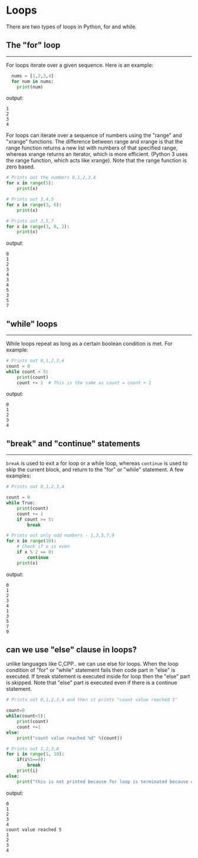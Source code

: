 # **Loops**
There are two types of loops in Python, for and while.

## The "for" loop
--------
For loops iterate over a given sequence. Here is an example:

```python
  nums = [1,2,3,4]
  for num in nums:
    print(num)

```
output:
```
1
2
3
4
```
For loops can iterate over a sequence of numbers using the "range" and "xrange" functions. The difference between range and xrange is that the range function returns a new list with numbers of that specified range, whereas xrange returns an iterator, which is more efficient. (Python 3 uses the range function, which acts like xrange). Note that the range function is zero based.
```python
# Prints out the numbers 0,1,2,3,4
for x in range(5):
    print(x)

# Prints out 3,4,5
for x in range(3, 6):
    print(x)

# Prints out 3,5,7
for x in range(3, 8, 2):
    print(x)
```
output:
```
0
1
2
3
4
3
4
5
3
5
7
```
## "while" loops
-----------
While loops repeat as long as a certain boolean condition is met. For example:
```python
# Prints out 0,1,2,3,4
count = 0
while count < 5:
    print(count)
    count += 1  # This is the same as count = count + 1
```
output:
```
0
1
2
3
4
```
## "break" and "continue" statements
--------
`break` is used to exit a for loop or a while loop, whereas `continue` is used to skip the current block, and return to the "for" or "while" statement. A few examples:
```python
# Prints out 0,1,2,3,4

count = 0
while True:
    print(count)
    count += 1
    if count >= 5:
        break

# Prints out only odd numbers - 1,3,5,7,9
for x in range(10):
    # Check if x is even
    if x % 2 == 0:
        continue
    print(x)
```
output:
```
0
1
2
3
4
1
3
5
7
9
```
## can we use "else" clause in loops?
unlike languages like C,CPP.. we can use else for loops. When the loop condition of "for" or "while" statement fails then code part in "else" is executed. If break statement is executed inside for loop then the "else" part is skipped. Note that "else" part is executed even if there is a continue statement.
```python
# Prints out 0,1,2,3,4 and then it prints "count value reached 5"

count=0
while(count<5):
    print(count)
    count +=1
else:
    print("count value reached %d" %(count))

# Prints out 1,2,3,4
for i in range(1, 10):
    if(i%5==0):
        break
    print(i)
else:
    print("this is not printed because for loop is terminated because of break but not due to fail in condition")
```
output:
```
0
1
2
3
4
count value reached 5
1
2
3
4

```
